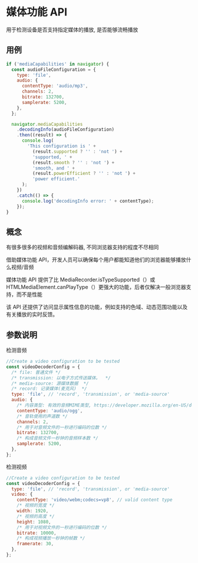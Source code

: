 # 媒体功能 API

用于检测设备是否支持指定媒体的播放, 是否能够流畅播放

## 用例

```js
if ('mediaCapabilities' in navigator) {
  const audioFileConfiguration = {
    type: 'file',
    audio: {
      contentType: 'audio/mp3',
      channels: 2,
      bitrate: 132700,
      samplerate: 5200,
    },
  };

  navigator.mediaCapabilities
    .decodingInfo(audioFileConfiguration)
    .then((result) => {
      console.log(
        'This configuration is ' +
          (result.supported ? '' : 'not ') +
          'supported, ' +
          (result.smooth ? '' : 'not ') +
          'smooth, and ' +
          (result.powerEfficient ? '' : 'not ') +
          'power efficient.'
      );
    })
    .catch(() => {
      console.log('decodingInfo error: ' + contentType);
    });
}
```

## 概念

有很多很多的视频和音频编解码器, 不同浏览器支持的程度不尽相同

借助媒体功能 API，开发人员可以确保每个用户都能知道他们的浏览器能够播放什么视频/音频

媒体功能 API 提供了比 MediaRecorder.isTypeSupported（）或 HTMLMediaElement.canPlayType（）更强大的功能，后者仅解决一般浏览器支持，而不是性能

该 API 还提供了访问显示属性信息的功能，例如支持的色域、动态范围功能以及有关播放的实时反馈。

## 参数说明

检测音频

```js
//Create a video configuration to be tested
const videoDecoderConfig = {
  /* file: 普通文件 */
  /* transmission: 以电子方式传送媒体。  */
  /* media-source: 源媒体数据  */
  /* record: 记录媒体(麦克风)  */
  type: 'file', // 'record', 'transmission', or 'media-source'
  audio: {
    /* 内容类型: 有效的音频MIME类型, https://developer.mozilla.org/en-US/docs/Web/Media/Formats/Audio_codecs */
    contentType: 'audio/ogg',
    /* 音轨使用的声道数 */
    channels: 2,
    /* 用于对音频文件的一秒进行编码的位数 */
    bitrate: 132700,
    /* 构成音频文件一秒钟的音频样本数 */
    samplerate: 5200,
  },
};
```

检测视频

```js
//Create a video configuration to be tested
const videoDecoderConfig = {
  type: 'file', // 'record', 'transmission', or 'media-source'
  video: {
    contentType: 'video/webm;codecs=vp8', // valid content type
    /* 视频的宽度 */
    width: 1920, 
    /* 视频的高度 */
    height: 1080, 
    /* 用于对视频文件的一秒进行编码的位数 */
    bitrate: 10000,
    /* 构成视频播放一秒钟的帧数 */
    framerate: 30, 
  },
};
```



